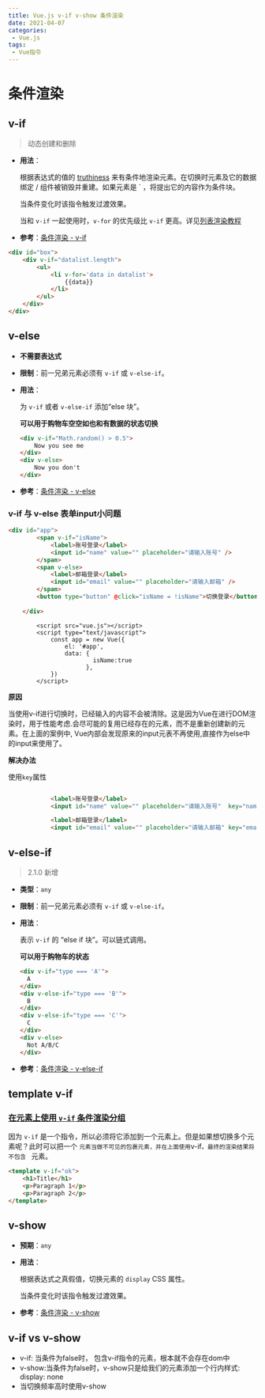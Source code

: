 ```yaml
---
title: Vue.js v-if v-show 条件渲染
date: 2021-04-07
categories:
 - Vue.js
tags:
 - Vue指令
---
```


# 条件渲染

## v-if

> 动态创建和删除

- **用法**：

  根据表达式的值的 [truthiness](https://developer.mozilla.org/zh-CN/docs/Glossary/Truthy) 来有条件地渲染元素。在切换时元素及它的数据绑定 / 组件被销毁并重建。如果元素是 ` ，将提出它的内容作为条件块。

  当条件变化时该指令触发过渡效果。

  当和 `v-if` 一起使用时，`v-for` 的优先级比 `v-if` 更高。详见[列表渲染教程](https://cn.vuejs.org/v2/guide/list.html#v-for-with-v-if)

- **参考**：[条件渲染 - v-if](https://cn.vuejs.org/v2/guide/conditional.html)

```html
<div id="box">
    <div v-if="datalist.length">
        <ul>
            <li v-for='data in datalist'>
                {{data}}
            </li>
        </ul>
    </div>
</div>
```



## v-else

- **不需要表达式**

- **限制**：前一兄弟元素必须有 `v-if` 或 `v-else-if`。

- **用法**：

  为 `v-if` 或者 `v-else-if` 添加“else 块”。

  **可以用于购物车空空如也和有数据的状态切换**

  ```html
  <div v-if="Math.random() > 0.5">
      Now you see me
  </div>
  <div v-else>
      Now you don't
  </div>
  ```

- **参考**：[条件渲染 - v-else](https://cn.vuejs.org/v2/guide/conditional.html#v-else)

### v-if 与 v-else 表单input小问题

```html
<div id="app">
		<span v-if="isName">
			<label>账号登录</label>
			<input id="name" value="" placeholder="请输入账号" />
		</span>
		<span v-else>
			<label>邮箱登录</label>
			<input id="email" value="" placeholder="请输入邮箱" />
		</span>
		<button type="button" @click="isName = !isName">切换登录</button>
		
	</div>

```

```JS
		<script src="vue.js"></script>
		<script type="text/javascript">
			const app = new Vue({
				el: '#app',
				data: {
						isName:true
				      },
			})
		</script>

```
**原因**

当使用v-if进行切换时，已经输入的内容不会被清除。这是因为Vue在进行DOM渲染时，用于性能考虑.会尽可能的复用已经存在的元素，而不是重新创建新的元素。在上面的案例中, Vue内部会发现原来的input元表不再使用,直接作为else中的input来使用了。

**解决办法**

使用`key`属性

```html

			<label>账号登录</label>
			<input id="name" value="" placeholder="请输入账号"  key="name"/>

			<label>邮箱登录</label>
			<input id="email" value="" placeholder="请输入邮箱" key="email" />

```


## v-else-if

> 2.1.0 新增

- **类型**：`any`

- **限制**：前一兄弟元素必须有 `v-if` 或 `v-else-if`。

- **用法**：

  表示 `v-if` 的 “else if 块”。可以链式调用。

  **可以用于购物车的状态**

  ```html
  <div v-if="type === 'A'">
    A
  </div>
  <div v-else-if="type === 'B'">
    B
  </div>
  <div v-else-if="type === 'C'">
    C
  </div>
  <div v-else>
    Not A/B/C
  </div>
  ```

- **参考**：[条件渲染 - v-else-if](https://cn.vuejs.org/v2/guide/conditional.html#v-else-if)



## template v-if

### [在元素上使用 `v-if` 条件渲染分组](https://cn.vuejs.org/v2/guide/conditional.html#在-lt-template-gt-元素上使用-v-if-条件渲染分组)

因为 `v-if` 是一个指令，所以必须将它添加到一个元素上。但是如果想切换多个元素呢？此时可以把一个 ` 元素当做不可见的包裹元素，并在上面使用 `v-if`。最终的渲染结果将不包含 ` 元素。

```html
<template v-if="ok">
    <h1>Title</h1>
    <p>Paragraph 1</p>
    <p>Paragraph 2</p>
</template>
```



## v-show

- **预期**：`any`

- **用法**：

  根据表达式之真假值，切换元素的 `display` CSS 属性。

  当条件变化时该指令触发过渡效果。

- **参考**：[条件渲染 - v-show](https://cn.vuejs.org/v2/guide/conditional.html#v-show)


## v-if vs v-show

- v-if: 当条件为false时， 包含v-if指令的元素，根本就不会存在dom中
- v-show:当条件为false时，v-show只是给我们的元素添加一个行内样式: display: none
- 当切换频率高时使用v-show

